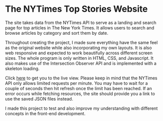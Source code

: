 # The NYTimes Top Stories Website

The site takes data from the NYTimes API to serve as a landing and search page for top articles in The New York Times. It allows users to search and browse articles by category and sort them by date.

Throughout creating the project, I made sure everything have the same feel as the original website while also incorporating my own layouts. It is also web responsive and expected to work beautifully across different screen sizes. The whole program is only written in HTML, CSS, and Javascript. It also makes use of the Intersection Observer API and is implemented with a skeleton loading.

Click [here](https://abcd-arl.github.io/nytimes-top-stories-website/) to get you to the live view. Please keep in mind that the NYTimes API only allows limited requests per minute. You may have to wait for a couple of seconds then hit refresh once the limit has been reached. If an error occurs while fetching resources, the site should provide you a link to use the saved JSON files instead.

I made this project to test and also improve my understanding with different concepts in the front-end development.
